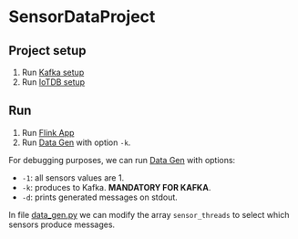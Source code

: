 # SensorDataProject
## Project setup
1. Run [Kafka setup](./kafka_producer/python/setup_kafka.py)
2. Run [IoTDB setup](./kafka_consumer/iotdb_setup.py)

## Run
1. Run [Flink App](../kafka_consumer/java/demo/src/main/java/com/example/App.java)
2. Run [Data Gen](../kafka_producer/python/main.py) with option `-k`.

For debugging purposes, we can run [Data Gen](../kafka_producer/python.main.py) with options:
- `-1`: all sensors values are 1.
- `-k`: produces to Kafka. **MANDATORY FOR KAFKA**.
- `-d`: prints generated messages on stdout.

In file [data_gen.py](../kafka_producer/python/data_gen.py#34) we can modify the array `sensor_threads` to select which sensors produce messages.
